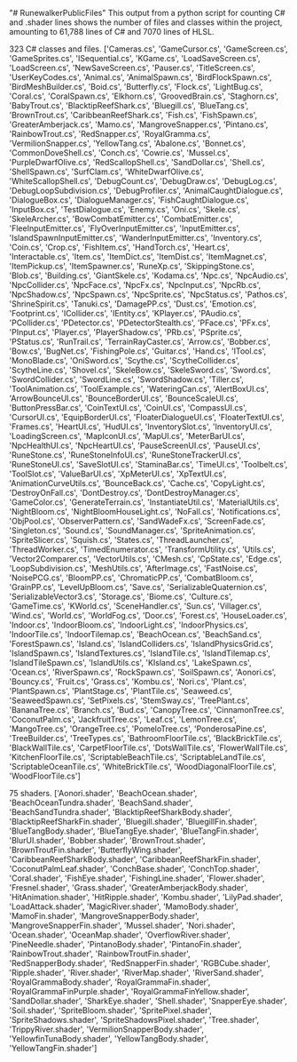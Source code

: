 "# RunewalkerPublicFiles" 
This output from a python script for counting C# and .shader lines shows the number of files and classes within the project, amounting to 61,788 lines of C# and 7070 lines of HLSL.

323 C# classes and files.
['Cameras.cs', 'GameCursor.cs', 'GameScreen.cs', 'GameSprites.cs', 'ISequential.cs', 'KGame.cs', 'LoadSaveScreen.cs', 'LoadScreen.cs', 'NewSaveScreen.cs', 'Pauser.cs', 'TitleScreen.cs', 'UserKeyCodes.cs', 'Animal.cs', 'AnimalSpawn.cs', 'BirdFlockSpawn.cs', 'BirdMeshBuilder.cs', 'Boid.cs', 'Butterfly.cs', 'Flock.cs', 'LightBug.cs', 'Coral.cs', 'CoralSpawn.cs', 'Elkhorn.cs', 'GroovedBrain.cs', 'Staghorn.cs', 'BabyTrout.cs', 'BlacktipReefShark.cs', 'Bluegill.cs', 'BlueTang.cs', 'BrownTrout.cs', 'CaribbeanReefShark.cs', 'Fish.cs', 'FishSpawn.cs', 'GreaterAmberjack.cs', 'Mamo.cs', 'MangroveSnapper.cs', 'Pintano.cs', 'RainbowTrout.cs', 'RedSnapper.cs', 'RoyalGramma.cs', 'VermilionSnapper.cs', 'YellowTang.cs', 'Abalone.cs', 'Bonnet.cs', 'CommonDoveShell.cs', 'Conch.cs', 'Cowrie.cs', 'Mussel.cs', 'PurpleDwarfOlive.cs', 'RedScallopShell.cs', 'SandDollar.cs', 'Shell.cs', 'ShellSpawn.cs', 'SurfClam.cs', 'WhiteDwarfOlive.cs', 'WhiteScallopShell.cs', 'DebugCount.cs', 'DebugDraw.cs', 'DebugLog.cs', 'DebugLoopSubdivision.cs', 'DebugProfiler.cs', 'AnimalCaughtDialogue.cs', 'DialogueBox.cs', 'DialogueManager.cs', 'FishCaughtDialogue.cs', 'InputBox.cs', 'TestDialogue.cs', 'Enemy.cs', 'Oni.cs', 'Skele.cs', 'SkeleArcher.cs', 'BowCombatEmitter.cs', 'CombatEmitter.cs', 'FleeInputEmitter.cs', 'FlyOverInputEmitter.cs', 'InputEmitter.cs', 'IslandSpawnInputEmitter.cs', 'WanderInputEmitter.cs', 'Inventory.cs', 'Coin.cs', 'Crop.cs', 'FishItem.cs', 'HandTorch.cs', 'Heart.cs', 'Interactable.cs', 'Item.cs', 'ItemDict.cs', 'ItemDist.cs', 'ItemMagnet.cs', 'ItemPickup.cs', 'ItemSpawner.cs', 'RuneXp.cs', 'SkippingStone.cs', 'Blob.cs', 'Building.cs', 'GiantSkele.cs', 'Kodama.cs', 'Npc.cs', 'NpcAudio.cs', 'NpcCollider.cs', 'NpcFace.cs', 'NpcFx.cs', 'NpcInput.cs', 'NpcRb.cs', 'NpcShadow.cs', 'NpcSpawn.cs', 'NpcSprite.cs', 'NpcStatus.cs', 'Pathos.cs', 'ShrineSpirit.cs', 'Tanuki.cs', 'DamagePP.cs', 'Dust.cs', 'Emotion.cs', 'Footprint.cs', 'ICollider.cs', 'IEntity.cs', 'KPlayer.cs', 'PAudio.cs', 'PCollider.cs', 'PDetector.cs', 'PDetectorStealth.cs', 'PFace.cs', 'PFx.cs', 'PInput.cs', 'Player.cs', 'PlayerShadow.cs', 'PRb.cs', 'PSprite.cs', 'PStatus.cs', 'RunTrail.cs', 'TerrainRayCaster.cs', 'Arrow.cs', 'Bobber.cs', 'Bow.cs', 'BugNet.cs', 'FishingPole.cs', 'Guitar.cs', 'Hand.cs', 'ITool.cs', 'MonoBlade.cs', 'OniSword.cs', 'Scythe.cs', 'ScytheCollider.cs', 'ScytheLine.cs', 'Shovel.cs', 'SkeleBow.cs', 'SkeleSword.cs', 'Sword.cs', 'SwordCollider.cs', 'SwordLine.cs', 'SwordShadow.cs', 'Tiller.cs', 'ToolAnimation.cs', 'ToolExample.cs', 'WateringCan.cs', 'AlertBoxUI.cs', 'ArrowBounceUI.cs', 'BounceBorderUI.cs', 'BounceScaleUI.cs', 'ButtonPressBar.cs', 'CoinTextUI.cs', 'CoinUI.cs', 'CompassUI.cs', 'CursorUI.cs', 'EquipBorderUI.cs', 'FloaterDialogueUI.cs', 'FloaterTextUI.cs', 'Frames.cs', 'HeartUI.cs', 'HudUI.cs', 'InventorySlot.cs', 'InventoryUI.cs', 'LoadingScreen.cs', 'MapIconUI.cs', 'MapUI.cs', 'MeterBarUI.cs', 'NpcHealthUI.cs', 'NpcHeartUI.cs', 'PauseScreenUI.cs', 'PauseUI.cs', 'RuneStone.cs', 'RuneStoneInfoUI.cs', 'RuneStoneTrackerUI.cs', 'RuneStoneUI.cs', 'SaveSlotUI.cs', 'StaminaBar.cs', 'TimeUI.cs', 'Toolbelt.cs', 'ToolSlot.cs', 'ValueBarUI.cs', 'XpMeterUI.cs', 'XpTextUI.cs', 'AnimationCurveUtils.cs', 'BounceBack.cs', 'Cache.cs', 'CopyLight.cs', 'DestroyOnFall.cs', 'DontDestroy.cs', 'DontDestroyManager.cs', 'GameColor.cs', 'GenerateTerrain.cs', 'InstantiateUtil.cs', 'MaterialUtils.cs', 'NightBloom.cs', 'NightBloomHouseLight.cs', 'NoFall.cs', 'Notifications.cs', 'ObjPool.cs', 'ObserverPattern.cs', 'SandWadeFx.cs', 'ScreenFade.cs', 'Singleton.cs', 'Sound.cs', 'SoundManager.cs', 'SpriteAnimation.cs', 'SpriteSlicer.cs', 'Squish.cs', 'States.cs', 'ThreadLauncher.cs', 'ThreadWorker.cs', 'TimedEnumerator.cs', 'TransformUtility.cs', 'Utils.cs', 'Vector2Comparer.cs', 'VectorUtils.cs', 'CMesh.cs', 'CpState.cs', 'Edge.cs', 'LoopSubdivision.cs', 'MeshUtils.cs', 'AfterImage.cs', 'FastNoise.cs', 'NoisePCG.cs', 'BloomPP.cs', 'ChromaticPP.cs', 'CombatBloom.cs', 'GrainPP.cs', 'LevelUpBloom.cs', 'Save.cs', 'SerializableQuaternion.cs', 'SerializableVector3.cs', 'Storage.cs', 'Biome.cs', 'Culture.cs', 'GameTime.cs', 'KWorld.cs', 'SceneHandler.cs', 'Sun.cs', 'Villager.cs', 'Wind.cs', 'World.cs', 'WorldFog.cs', 'Door.cs', 'Forest.cs', 'HouseLoader.cs', 'Indoor.cs', 'IndoorBloom.cs', 'IndoorLight.cs', 'IndoorPhysics.cs', 'IndoorTile.cs', 'IndoorTilemap.cs', 'BeachOcean.cs', 'BeachSand.cs', 'ForestSpawn.cs', 'Island.cs', 'IslandColliders.cs', 'IslandPhysicsGrid.cs', 'IslandSpawn.cs', 'IslandTextures.cs', 'IslandTile.cs', 'IslandTilemap.cs', 'IslandTileSpawn.cs', 'IslandUtils.cs', 'KIsland.cs', 'LakeSpawn.cs', 'Ocean.cs', 'RiverSpawn.cs', 'RockSpawn.cs', 'SoilSpawn.cs', 'Aonori.cs', 'Bouncy.cs', 'Fruit.cs', 'Grass.cs', 'Kombu.cs', 'Nori.cs', 'Plant.cs', 'PlantSpawn.cs', 'PlantStage.cs', 'PlantTile.cs', 'Seaweed.cs', 'SeaweedSpawn.cs', 'SetPixels.cs', 'StemSway.cs', 'TreePlant.cs', 'BananaTree.cs', 'Branch.cs', 'Bud.cs', 'CanopyTree.cs', 'CinnamonTree.cs', 'CoconutPalm.cs', 'JackfruitTree.cs', 'Leaf.cs', 'LemonTree.cs', 'MangoTree.cs', 'OrangeTree.cs', 'PomeloTree.cs', 'PonderosaPine.cs', 'TreeBuilder.cs', 'TreeTypes.cs', 'BathroomFloorTile.cs', 'BlackBrickTile.cs', 'BlackWallTile.cs', 'CarpetFloorTile.cs', 'DotsWallTile.cs', 'FlowerWallTile.cs', 'KitchenFloorTile.cs', 'ScriptableBeachTile.cs', 'ScriptableLandTile.cs', 'ScriptableOceanTile.cs', 'WhiteBrickTile.cs', 'WoodDiagonalFloorTile.cs', 'WoodFloorTile.cs']

75 shaders.
['Aonori.shader', 'BeachOcean.shader', 'BeachOceanTundra.shader', 'BeachSand.shader', 'BeachSandTundra.shader', 'BlacktipReefSharkBody.shader', 'BlacktipReefSharkFin.shader', 'Bluegill.shader', 'BluegillFin.shader', 'BlueTangBody.shader', 'BlueTangEye.shader', 'BlueTangFin.shader', 'BlurUI.shader', 'Bobber.shader', 'BrownTrout.shader', 'BrownTroutFin.shader', 'ButterflyWing.shader', 'CaribbeanReefSharkBody.shader', 'CaribbeanReefSharkFin.shader', 'CoconutPalmLeaf.shader', 'ConchBase.shader', 'ConchTop.shader', 'Coral.shader', 'FishEye.shader', 'FishingLine.shader', 'Flower.shader', 'Fresnel.shader', 'Grass.shader', 'GreaterAmberjackBody.shader', 'HitAnimation.shader', 'HitRipple.shader', 'Kombu.shader', 'LilyPad.shader', 'LoadAttack.shader', 'MagicRiver.shader', 'MamoBody.shader', 'MamoFin.shader', 'MangroveSnapperBody.shader', 'MangroveSnapperFin.shader', 'Mussel.shader', 'Nori.shader', 'Ocean.shader', 'OceanMap.shader', 'OverflowRiver.shader', 'PineNeedle.shader', 'PintanoBody.shader', 'PintanoFin.shader', 'RainbowTrout.shader', 'RainbowTroutFin.shader', 'RedSnapperBody.shader', 'RedSnapperFin.shader', 'RGBCube.shader', 'Ripple.shader', 'River.shader', 'RiverMap.shader', 'RiverSand.shader', 'RoyalGrammaBody.shader', 'RoyalGrammaFin.shader', 'RoyalGrammaFinPurple.shader', 'RoyalGrammaFinYellow.shader', 'SandDollar.shader', 'SharkEye.shader', 'Shell.shader', 'SnapperEye.shader', 'Soil.shader', 'SpriteBloom.shader', 'SpritePixel.shader', 'SpriteShadows.shader', 'SpriteShadowsPixel.shader', 'Tree.shader', 'TrippyRiver.shader', 'VermilionSnapperBody.shader', 'YellowfinTunaBody.shader', 'YellowTangBody.shader', 'YellowTangFin.shader']
